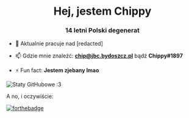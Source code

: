 <h1 align="center">Hej, jestem Chippy</h1>
<h3 align="center">14 letni Polski degenerat</h3>

- 🔭 Aktualnie pracuje nad [redacted]

- 📫 Gdzie mnie znaleźć: **chip@jbc.bydoszcz.pl** bądź **Chippy#1897**

- ⚡ Fun fact: **Jestem zjebany lmao**

![Staty GitHubowe :3](https://github-readme-stats.vercel.app/api?username=chippyydev&theme=midnight-purple&show_icons=true) 

A no, i oczywiście: 

[![forthebadge](https://forthebadge.com/images/badges/not-a-bug-a-feature.svg)](https://forthebadge.com)
